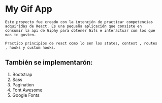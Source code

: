 # My Gif App

    Este proyecto fue creado con la intención de practicar competencias adquiridas de React. Es una pequeña aplicación que consiste en consumir la api de Giphy para obtener Gifs e interactuar con los que mas te gusten.

    Practico principios de react como lo son los states, context , routes , hooks y custom hooks. 

## También se implementarón:

1) Bootstrap
2) Sass
3) Pagination
4) Font Awesome
5) Google Fonts


